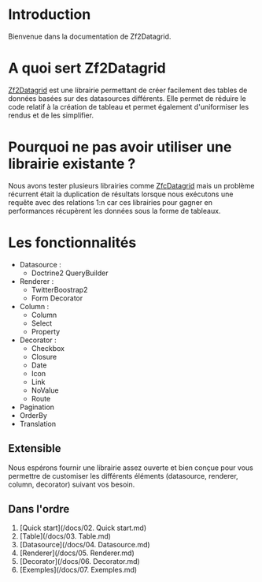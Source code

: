 # Introduction

Bienvenue dans la documentation de Zf2Datagrid.

# A quoi sert Zf2Datagrid

[Zf2Datagrid](https://github.com/Astek-GO/zf2-datagrid) est une librairie permettant de créer facilement des tables de données basées sur des datasources différents. Elle permet de réduire le code relatif à la création de tableau et permet également d'uniformiser les rendus et de les simplifier.

# Pourquoi ne pas avoir utiliser une librairie existante ?

Nous avons tester plusieurs librairies comme [ZfcDatagrid](https://github.com/ThaDafinser/ZfcDatagrid) mais un problème récurrent était la duplication de résultats lorsque nous exécutons une requête avec des relations 1:n car ces librairies pour gagner en performances récupèrent les données sous la forme de tableaux.

# Les fonctionnalités

* Datasource :
  * Doctrine2 QueryBuilder
* Renderer :
  * TwitterBoostrap2
  * Form Decorator
* Column :
  * Column
  * Select
  * Property
* Decorator :
  * Checkbox
  * Closure
  * Date
  * Icon
  * Link
  * NoValue
  * Route
* Pagination
* OrderBy
* Translation

## Extensible

Nous espérons fournir une librairie assez ouverte et bien conçue pour vous permettre de customiser les différents éléments (datasource, renderer, column, decorator) suivant vos besoin.

## Dans l'ordre

1. [Quick start](/docs/02. Quick start.md)
2. [Table](/docs/03. Table.md)
3. [Datasource](/docs/04. Datasource.md)
4. [Renderer](/docs/05. Renderer.md)
5. [Decorator](/docs/06. Decorator.md)
6. [Exemples](/docs/07. Exemples.md)